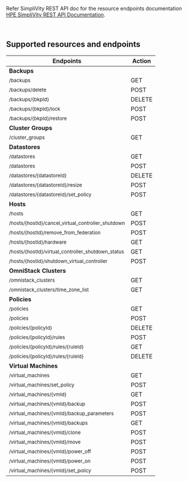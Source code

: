 Refer SimpliVity REST API doc for the resource endpoints documentation [HPE SimpliVity REST API Documentation](https://developer.hpe.com/api/simplivity/).

<br />

## Supported resources and endpoints

| Endpoints                                                                               | Action   |
| --------------------------------------------------------------------------------------- | -------- |
|     **Backups**
|<sub>/backups	</sub>                                                                    |GET       |
|<sub>/backups/delete  </sub>                                                             |POST      |
|<sub>/backups/{bkpId}  </sub>                                                            |DELETE    |
|<sub>/backups/{bkpId}/lock</sub>                                                            |POST    |
|<sub>/backups/{bkpId}/restore  </sub>                                                    |POST      |
|     **Cluster Groups**
|<sub>/cluster_groups  </sub>                                                             |GET       |
|     **Datastores**
|<sub>/datastores	</sub>                                                                |GET       |
|<sub>/datastores	</sub>                                                                |POST       |
|<sub>/datastores/{datastoreId}  </sub>                                                   |DELETE    |
|<sub>/datastores/{datastoreId}/resize  </sub>                                            |POST      |
|<sub>/datastores/{datastoreId}/set_policy  </sub>                                        |POST      |
|     **Hosts**
|<sub>/hosts	</sub>                                                                    |GET       |
|<sub>/hosts/{hostId}/cancel_virtual_controller_shutdown </sub>                 	  |POST      |
|<sub>/hosts/{hostId}/remove_from_federation  </sub>						|POST      |
|<sub>/hosts/{hostId}/hardware  </sub>						          |GET      |
|<sub>/hosts/{hostId}/virtual_controller_shutdown_status  </sub>                          |GET      |
|<sub>/hosts/{hostId}/shutdown_virtual_controller </sub>                                  |POST     |
|     **OmniStack Clusters**
|<sub>/omnistack_clusters	</sub>                                                        |GET       |
|<sub>/omnistack_clusters/time_zone_list  </sub>                                          |GET       |
|     **Policies**
|<sub>/policies	</sub>                                                                    |GET       |
|<sub>/policies</sub>                                                                     |POST      |
|<sub>/policies/{policyId} </sub>                                                         |DELETE    |
|<sub>/policies/{policyId}/rules </sub>                                                   |POST      |
|<sub>/policies/{policyId}/rules/{ruleId} </sub>                                          |GET       |
|<sub>/policies/{policyId}/rules/{ruleId} </sub>                                          |DELETE    |
|     **Virtual Machines**
|<sub>/virtual_machines	</sub>                                                            |GET       |
|<sub>/virtual_machines/set_policy	</sub>                                                |POST      |
|<sub>/virtual_machines/{vmId}	</sub>                                                    |GET       |
|<sub>/virtual_machines/{vmId}/backup	</sub>                                            |POST      |
|<sub>/virtual_machines/{vmId}/backup_parameters	</sub>                                |POST      |
|<sub>/virtual_machines/{vmId}/backups	</sub>                                            |GET       |
|<sub>/virtual_machines/{vmId}/clone	</sub>                                            |POST      |
|<sub>/virtual_machines/{vmId}/move	</sub>                                                |POST      |
|<sub>/virtual_machines/{vmId}/power_off	</sub>                                        |POST      |
|<sub>/virtual_machines/{vmId}/power_on	</sub>                                        |POST      |
|<sub>/virtual_machines/{vmId}/set_policy	</sub>                                        |POST      |
